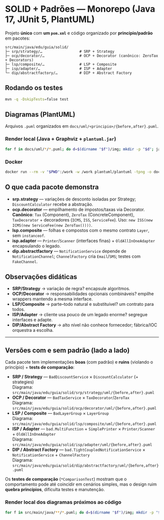# SOLID + Padrões — Monorepo (Java 17, JUnit 5, PlantUML)

Projeto **único** com **um `pom.xml`** e código organizado por **princípio/padrão** em pacotes:

```
src/main/java/edu/guia/solid/
├─ srp/strategy/…                 # SRP + Strategy
├─ ocp/decorator/…                # OCP + Decorator (canônico: ZeroTax + Decorators)
├─ lsp/composite/…                # LSP + Composite
├─ isp/adapter/…                  # ISP + Adapter
└─ dip/abstractfactory/…          # DIP + Abstract Factory
```

## Rodando os testes
```bash
mvn -q -DskipTests=false test
```

## Diagramas (PlantUML)
Arquivos `.puml` organizados em `docs/uml/<principio>/{before,after}.puml`.

### Render local (Java + Graphviz + `plantuml.jar`)
```bash
for f in docs/uml/*/*.puml; do d=$(dirname "$f")/img; mkdir -p "$d"; java -jar plantuml.jar -tpng -o "$d" "$f"; done
```

### Docker
```bash
docker run --rm -v "$PWD":/work -w /work plantuml/plantuml -tpng -o docs/uml/img docs/uml/*/*.puml
```

## O que cada pacote demonstra
- **srp.strategy** — variações de desconto isoladas por Strategy; `DiscountCalculator` recebe a abstração.
- **ocp.decorator** — empilhamento de impostos/taxas via Decorator. **Canônico**: `Tax` (Component), `ZeroTax` (ConcreteComponent), `TaxDecorator` + decoradores (`ICMS`, `ISS`, `ServiceFee`). Uso: `new ISS(new ICMS(new ServiceFee(new ZeroTax())))`.
- **lsp.composite** — folhas e compostos com o mesmo contrato `Layer`, sem `instanceof`.
- **isp.adapter** — `Printer`/`Scanner` (interfaces finas) + `OldAllInOneAdapter` encapsulando o legado.
- **dip.abstractfactory** — `NotificationService` depende de `NotificationChannel`; `ChannelFactory` cria `Email`/`SMS`; testes com `FakeChannel`.

## Observações didáticas
- **SRP/Strategy** → variação de regra? encapsule algoritmos.
- **OCP/Decorator** → responsabilidades opcionais combináveis? empilhe wrappers mantendo a mesma interface.
- **LSP/Composite** → parte–todo natural e substituível? um contrato para todos.
- **ISP/Adapter** → cliente usa pouco de um legado enorme? segregue interfaces e adapte.
- **DIP/Abstract Factory** → alto nível não conhece fornecedor; fábrica/IOC orquestra a escolha.

---

## Versões **com** e **sem** padrão (lado a lado)
Cada pacote tem implementações **boas** (com padrão) e **ruins** (violando o princípio) + **tests de comparação**:

- **SRP / Strategy** — `BadDiscountService` × `DiscountCalculator` (+ strategies)  
  Diagrama: `src/main/java/edu/guia/solid/srp/strategy/uml/{before,after}.puml`
- **OCP / Decorator** — `BadTaxService` × `TaxDecorator`/`ZeroTax`  
  Diagrama: `src/main/java/edu/guia/solid/ocp/decorator/uml/{before,after}.puml`
- **LSP / Composite** — `BadLayerGroup` × `LayerGroup`  
  Diagrama: `src/main/java/edu/guia/solid/lsp/composite/uml/{before,after}.puml`
- **ISP / Adapter** — `bad.MultiFunction` + `SimplePrinter` × `Printer/Scanner` + `OldAllInOneAdapter`  
  Diagrama: `src/main/java/edu/guia/solid/isp/adapter/uml/{before,after}.puml`
- **DIP / Abstract Factory** — `bad.TightCoupledNotificationService` × `NotificationService` + `ChannelFactory`  
  Diagrama: `src/main/java/edu/guia/solid/dip/abstractfactory/uml/{before,after}.puml`

Os **testes de comparação** (`*ComparisonTest`) mostram que o comportamento pode até coincidir em cenários simples, mas o design ruim **quebra princípios**, dificulta testes e manutenção.

### Render local dos diagramas próximos ao código
```bash
for f in src/main/java/**/*.puml; do d=$(dirname "$f")/img; mkdir -p "$d"; java -jar plantuml.jar -tpng -o "$d" "$f"; done
```
